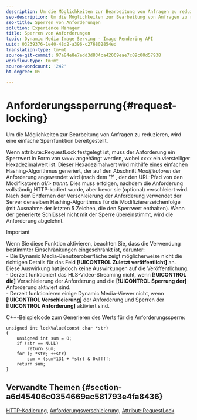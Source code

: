 ```yaml
---
description: Um die Möglichkeiten zur Bearbeitung von Anfragen zu reduzieren, wird eine einfache Sperrfunktion bereitgestellt.
seo-description: Um die Möglichkeiten zur Bearbeitung von Anfragen zu reduzieren, wird eine einfache Sperrfunktion bereitgestellt.
seo-title: Sperren von Anforderungen
solution: Experience Manager
title: Sperren von Anforderungen
topic: Dynamic Media Image Serving - Image Rendering API
uuid: 03239376-1e40-48d2-a396-c276802854ed
translation-type: tm+mt
source-git-commit: 97a84e8e7edd3d834ca42069eae7c09c00d57938
workflow-type: tm+mt
source-wordcount: '242'
ht-degree: 0%

---
```



# Anforderungssperrung{#request-locking}

Um die Möglichkeiten zur Bearbeitung von Anfragen zu reduzieren, wird eine einfache Sperrfunktion bereitgestellt.

Wenn attribute::RequestLock festgelegt ist, muss der Anforderung ein Sperrwert in Form von `&xxxx` angehängt werden, wobei xxxx ein vierstelliger Hexadezimalwert ist. Dieser Hexadezimalwert wird mithilfe eines einfachen Hashing-Algorithmus generiert, der auf den Abschnitt *Modifikatoren* der Anforderung angewendet wird (nach dem &#39;?&#39; , der den URL-Pfad von den Modifikatoren *a1/> trennt.* Dies muss erfolgen, nachdem die Anforderung vollständig HTTP-kodiert wurde, aber bevor sie (optional) verschleiert wird. Nach dem Entfernen der Verschleierung der Anforderung verwendet der Server denselben Hashing-Algorithmus für die Modifiziererzeichenfolge (mit Ausnahme der letzten 5 Zeichen, die den Sperrwert enthalten). Wenn der generierte Schlüssel nicht mit der Sperre übereinstimmt, wird die Anforderung abgelehnt.

>[!IMPORTANT]
>
>Wenn Sie diese Funktion aktivieren, beachten Sie, dass die Verwendung bestimmter Einschränkungen eingeschränkt ist, darunter:<br>- Die Dynamic Media-Benutzeroberfläche zeigt möglicherweise nicht die richtigen Details für das Feld **[!UICONTROL Zuletzt veröffentlicht]** an. Diese Auswirkung hat jedoch keine Auswirkungen auf die Veröffentlichung.<br>- Derzeit funktioniert das HLS-Video-Streaming nicht, wenn **[!UICONTROL die]** Verschleierung der Anforderung und die  **[!UICONTROL Sperrung der]** Anforderung aktiviert sind.<br>- Derzeit funktionieren einige Dynamic Media-Viewer nicht, wenn  **[!UICONTROL Verschleierung]** der Anforderung und Sperren der  **[!UICONTROL Anforderung]** aktiviert sind.

C++-Beispielcode zum Generieren des Werts für die Anforderungssperre:

```
unsigned int lockValue(const char *str) 
{ 
    unsigned int sum = 0; 
    if (str == NULL) 
        return sum; 
    for (; *str; ++str) 
        sum = (sum*131 + *str) & 0xffff; 
    return sum; 
} 
```

## Verwandte Themen {#section-a6d45406c0354669ac581793e4fa8436}

[HTTP-Kodierung](../../../../../is-api/http-ref/image-serving-api-ref/c-http-protocol-reference/c-syntax-and-features/r-http-encoding.md#reference-bb34dd13f316462695448acfa8f92df7),  [Anforderungsverschleierung](../../../../../is-api/http-ref/image-serving-api-ref/c-http-protocol-reference/c-syntax-and-features/r-request-obfuscation.md#reference-895f65d6796c43bb9bad21a676ed714d),  [Attribut::RequestLock](../../../../../is-api/image-catalog/image-serving-api-ref/c-image-catalog-reference/c-attributes-reference/r-requestlock.md#reference-8bbe2f581be847d3b9fa123e8e5e94b0)
